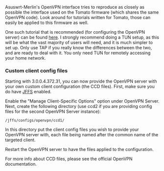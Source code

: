 Asuswrt-Merlin's OpenVPN interface tries to reproduce as closely as possible the interface used on the Tomato firmware (which shares the same OpenVPN code).  Look around for tutorials written for Tomato, those can easily be applied to this firmware as well.

One such tutorial that is recommended (for configuring the OpenVPN server) can be found [here](http://www.howtogeek.com/60774/connect-to-your-home-network-from-anywhere-with-openvpn-and-tomato/).  I strongly recommend doing a TUN setup, as this will be what the vast majority of users will need, and it is much simpler to set up.  Only use TAP if you really know the differences between the two, and are ready to deal with it.  You only need TUN for remotely accessing your home network.

### Custom client config files

Starting with 3.0.0.4.372.31, you can now provide the OpenVPN server with your own custom client configuration (the CCD files).  First, make sure you do have [JFFS](https://github.com/RMerl/asuswrt-merlin.ng/wiki/JFFS) enabled.

Enable the "Manage Client-Specific Options" option under OpenVPN Server.  Next, create the following directory (use ccd2 if you are providing config files for the second OpenVPN Server instance):

```
/jffs/configs/openvpn/ccd1/
```
In this directory put the client config files you wish to provide your OpenVPN server with, each file being named after the common name of the targeted client.

Restart the OpenVPN server to have the files applied to the configuration.

For more info about CCD files, please see the official OpenVPN documentation.
